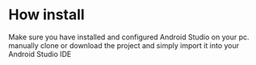 # How install

Make sure you have installed and configured Android Studio on your pc.
manually clone or download the project and simply import it into your Android Studio IDE
